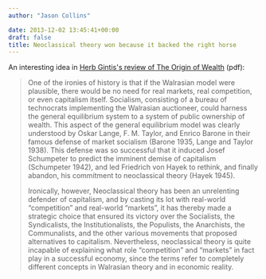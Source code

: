 ```yaml
---
author: "Jason Collins"

date: 2013-12-02 13:45:41+00:00
draft: false
title: Neoclassical theory won because it backed the right horse
---
```


An interesting idea in [Herb Gintis's review of The Origin of Wealth](http://www.umass.edu/preferen/Class%20Material/Readings%20in%20Market%20Dynamics/Complexity%20Economics.pdf) (pdf):


<blockquote>One of the ironies of history is that if the Walrasian model were plausible, there would be no need for real markets, real competition, or even capitalism itself. Socialism, consisting of a bureau of technocrats implementing the Walrasian auctioneer, could harness the general equilibrium system to a system of public ownership of wealth. This aspect of the general equilibrium model was clearly understood by Oskar Lange, F. M. Taylor, and Enrico Barone in their famous defense of market socialism (Barone 1935, Lange and Taylor 1938). This defense was so successful that it induced Josef Schumpeter to predict the imminent demise of capitalism (Schumpeter 1942), and led Friedrich von Hayek to rethink, and finally abandon, his commitment to neoclassical theory (Hayek 1945).

Ironically, however, Neoclassical theory has been an unrelenting defender of capitalism, and by casting its lot with real-world “competition” and real-world “markets”, it has thereby made a strategic choice that ensured its victory over the Socialists, the Syndicalists, the Institutionalists, the Populists, the Anarchists, the Communalists, and the other various movements that proposed alternatives to capitalism. Nevertheless, neoclassical theory is quite incapable of explaining what role “competition” and “markets” in fact play in a successful economy, since the terms refer to completely different concepts in Walrasian theory and in economic reality.</blockquote>
